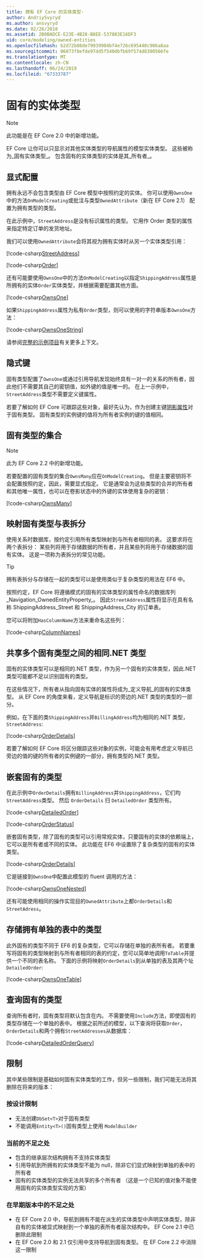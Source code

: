 ```yaml
---
title: 拥有 EF Core 的实体类型-
author: AndriySvyryd
ms.author: ansvyryd
ms.date: 02/26/2018
ms.assetid: 2B0BADCE-E23E-4B28-B8EE-537883E16DF3
uid: core/modeling/owned-entities
ms.openlocfilehash: b2d72b08de79939904bf4e726c695440c906a8aa
ms.sourcegitcommit: 06073f8efde97dd5f540dbfb69f574d8380566fe
ms.translationtype: MT
ms.contentlocale: zh-CN
ms.lasthandoff: 06/24/2019
ms.locfileid: "67333787"
---
```

# <a name="owned-entity-types"></a>固有的实体类型

>[!NOTE]
> 此功能是在 EF Core 2.0 中的新增功能。

EF Core 让你可以只显示对其他实体类型的导航属性的模型实体类型。 这些被称为_固有实体类型_。 包含固有的实体类型的实体是其_所有者_。

## <a name="explicit-configuration"></a>显式配置

拥有永远不会包含类型由 EF Core 模型中按照约定的实体。 你可以使用`OwnsOne`中的方法`OnModelCreating`或批注与类型`OwnedAttribute`（新在 EF Core 2.1） 配置为拥有类型的类型。

在此示例中，`StreetAddress`是没有标识属性的类型。 它用作 Order 类型的属性来指定特定订单的发货地址。

我们可以使用`OwnedAttribute`会将其视为拥有实体时从另一个实体类型引用：

[!code-csharp[StreetAddress](../../../samples/core/Modeling/OwnedEntities/StreetAddress.cs?name=StreetAddress)]

[!code-csharp[Order](../../../samples/core/Modeling/OwnedEntities/Order.cs?name=Order)]

还有可能要使用`OwnsOne`中的方法`OnModelCreating`以指定`ShippingAddress`属性是所拥有的实体`Order`实体类型，并根据需要配置其他方面。

[!code-csharp[OwnsOne](../../../samples/core/Modeling/OwnedEntities/OwnedEntityContext.cs?name=OwnsOne)]

如果`ShippingAddress`属性为私有`Order`类型，则可以使用的字符串版本`OwnsOne`方法：

[!code-csharp[OwnsOneString](../../../samples/core/Modeling/OwnedEntities/OwnedEntityContext.cs?name=OwnsOneString)]

请参阅[完整的示例项目](https://github.com/aspnet/EntityFramework.Docs/tree/master/samples/core/Modeling/OwnedEntities)有关更多上下文。 

## <a name="implicit-keys"></a>隐式键

固有类型配置了`OwnsOne`或通过引用导航发现始终具有一对一的关系的所有者，因此他们不需要其自己的密钥值，如外键的值是唯一的。 在上一示例中，`StreetAddress`类型不需要定义键属性。  

若要了解如何 EF Core 可跟踪这些对象，最好先认为，作为创建主键[阴影属性](xref:core/modeling/shadow-properties)对于固有类型。 固有类型的实例键的值将为所有者实例的键的值相同。

## <a name="collections-of-owned-types"></a>固有类型的集合

>[!NOTE]
> 此为 EF Core 2.2 中的新增功能。

若要配置的固有类型的集合`OwnsMany`应在`OnModelCreating`。 但是主要密钥将不会配置按照约定，因此，需要显式指定。 它是通常会为这些类型的合并的所有者和其他唯一属性，也可以在卷影状态中的外键的实体使用复杂的密钥：

[!code-csharp[OwnsMany](../../../samples/core/Modeling/OwnedEntities/OwnedEntityContext.cs?name=OwnsMany)]

## <a name="mapping-owned-types-with-table-splitting"></a>映射固有类型与表拆分

使用关系时数据库，按约定引用所有类型映射到与所有者相同的表。 这要求将在两个表拆分： 某些列将用于存储数据的所有者，并且某些列将用于存储数据的固有实体。 这是一项称为表拆分的常见功能。

> [!TIP]
> 拥有表拆分与存储在一起的类型可以是使用类似于复杂类型的用法在 EF6 中。

按照约定，EF Core 将遵循模式的固有的实体类型的属性命名的数据库列_Navigation_OwnedEntityProperty_。 因此`StreetAddress`属性将显示在具有名称 ShippingAddress_Street 和 ShippingAddress_City 的订单表。

您可以将附加`HasColumnName`方法来重命名这些列：

[!code-csharp[ColumnNames](../../../samples/core/Modeling/OwnedEntities/OwnedEntityContext.cs?name=ColumnNames)]

## <a name="sharing-the-same-net-type-among-multiple-owned-types"></a>共享多个固有类型之间的相同.NET 类型

固有的实体类型可以是相同的.NET 类型，作为另一个固有的实体类型，因此.NET 类型可能都不足以识别固有的类型。

在这些情况下，所有者从指向固有实体的属性将成为_定义导航_的固有的实体类型。 从 EF Core 的角度来看，定义导航是标识的旁边的.NET 类型的类型的一部分。   

例如，在下面的类`ShippingAddress`并`BillingAddress`均为相同的.NET 类型， `StreetAddress`:

[!code-csharp[OrderDetails](../../../samples/core/Modeling/OwnedEntities/OrderDetails.cs?name=OrderDetails)]

若要了解如何 EF Core 将区分跟踪这些对象的实例，可能会有用考虑定义导航已旁边的值的键的所有者的实例键的一部分，拥有类型的.NET 类型。

## <a name="nested-owned-types"></a>嵌套固有的类型

在此示例中`OrderDetails`拥有`BillingAddress`并`ShippingAddress`，它们均`StreetAddress`类型。 然后 `OrderDetails` 归 `DetailedOrder` 类型所有。

[!code-csharp[DetailedOrder](../../../samples/core/Modeling/OwnedEntities/DetailedOrder.cs?name=DetailedOrder)]

[!code-csharp[OrderStatus](../../../samples/core/Modeling/OwnedEntities/OrderStatus.cs?name=OrderStatus)]

嵌套固有类型，除了固有的类型可以引用常规实体，只要固有的实体的依赖端上，它可以是所有者或不同的实体。 此功能在 EF6 中设置除了复杂类型的固有的实体类型。

[!code-csharp[OrderDetails](../../../samples/core/Modeling/OwnedEntities/OrderDetails.cs?name=OrderDetails)]

它是链接到`OwnsOne`中配置此模型的 fluent 调用的方法：

[!code-csharp[OwnsOneNested](../../../samples/core/Modeling/OwnedEntities/OwnedEntityContext.cs?name=OwnsOneNested)]

还有可能使用相同的操作实现目的`OwnedAttribute`上都`OrderDetails`和`StreetAdress`。

## <a name="storing-owned-types-in-separate-tables"></a>存储拥有单独的表中的类型

此外固有的类型不同于 EF6 的复杂类型，它可以存储在单独的表所有者。 若要重写将固有的类型映射到与所有者相同的表的约定，您可以简单地调用`ToTable`并提供一个不同的表名称。 下面的示例将映射`OrderDetails`到从单独的表及其两个址`DetailedOrder`:

[!code-csharp[OwnsOneTable](../../../samples/core/Modeling/OwnedEntities/OwnedEntityContext.cs?name=OwnsOneTable)]

## <a name="querying-owned-types"></a>查询固有的类型

查询所有者时，固有类型将默认包含在内。 不需要使用`Include`方法，即使固有的类型存储在一个单独的表中。 根据之前所述的模型，以下查询将获取`Order`，`OrderDetails`和两个拥有`StreetAddresses`从数据库：

[!code-csharp[DetailedOrderQuery](../../../samples/core/Modeling/OwnedEntities/Program.cs?name=DetailedOrderQuery)]

## <a name="limitations"></a>限制

其中某些限制是基础如何固有实体类型的工作，但另一些限制，我们可能无法将其删除在将来的版本：

### <a name="by-design-restrictions"></a>按设计限制
- 无法创建`DbSet<T>`对于固有类型
- 不能调用`Entity<T>()`固有类型上使用 `ModelBuilder`

### <a name="current-shortcomings"></a>当前的不足之处
- 包含的继承层次结构拥有不支持实体类型
- 引用导航到所拥有的实体类型不能为 null，除非它们显式映射到单独的表中的所有者
- 固有的实体类型的实例无法共享的多个所有者 （这是一个已知的值对象不能使用固有的实体类型实现的方案）

### <a name="shortcomings-in-previous-versions"></a>在早期版本中的不足之处
- 在 EF Core 2.0 中，导航到拥有不能在派生的实体类型中声明实体类型，除非自有的实体被显式映射到一个单独的表所有者层次结构中。 EF Core 2.1 中已删除此限制
- 在 EF Core 2.0 和 2.1 仅引用中支持导航到固有类型。 在 EF Core 2.2 中消除这一限制
